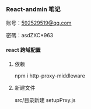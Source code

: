 ### React-andmin 笔记

账号：592529519@qq.com

密碼：asdZXC*963



#### react  跨域配置

1. 依赖

   npm i http-proxy-middleware 

2. 新建文件

   src/目录新建 setupPrxy.js

   

   